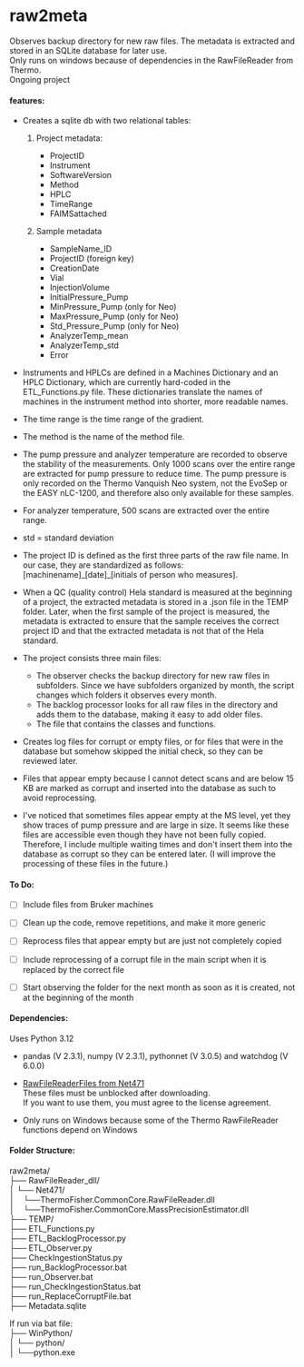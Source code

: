 # raw2meta
Observes backup directory for new raw files. The metadata is extracted and stored in an SQLite database for later use.  
Only runs on windows because of dependencies in the RawFileReader from Thermo.  
Ongoing project

#### features: 
- Creates a sqlite db with two relational tables:
  1. Project metadata:
     - ProjectID
     - Instrument
     - SoftwareVersion
     - Method
     - HPLC
     - TimeRange
     - FAIMSattached

  2. Sample metadata
     - SampleName_ID
     - ProjectID (foreign key)
     - CreationDate
     - Vial
     - InjectionVolume
     - InitialPressure_Pump
     - MinPressure_Pump (only for Neo)
     - MaxPressure_Pump (only for Neo)
     - Std_Pressure_Pump (only for Neo)
     - AnalyzerTemp_mean
     - AnalyzerTemp_std
     - Error

- Instruments and HPLCs are defined in a Machines Dictionary and an HPLC Dictionary, which are currently hard-coded in the ETL_Functions.py file. These dictionaries translate the names of machines in the instrument method into shorter, more readable names.
- The time range is the time range of the gradient.
- The method is the name of the method file.
- The pump pressure and analyzer temperature are recorded to observe the stability of the measurements. Only 1000 scans over the entire range are extracted for pump pressure to reduce time. The pump pressure is only recorded on the Thermo Vanquish Neo system, not the EvoSep or the EASY nLC-1200, and therefore also only available for these samples.
- For analyzer temperature, 500 scans are extracted over the entire range.
- std = standard deviation
  
- The project ID is defined as the first three parts of the raw file name. In our case, they are standardized as follows:  \[machinename]\_\[date]\_\[initials of person who measures]. 
- When a QC (quality control) Hela standard is measured at the beginning of a project, the extracted metadata is stored in a .json file in the TEMP folder. Later, when the first sample of the project is measured, the metadata is extracted to ensure that the sample receives the correct project ID and that the extracted metadata is not that of the Hela standard.

- The project consists three main files:
  + The observer checks the backup directory for new raw files in subfolders. Since we have subfolders organized by month, the script changes which folders it observes every month.
  + The backlog processor looks for all raw files in the directory and adds them to the database, making it easy to add older files.
  + The file that contains the classes and functions.
 
- Creates log files for corrupt or empty files, or for files that were in the database but somehow skipped the initial check, so they can be reviewed later.

- Files that appear empty because I cannot detect scans and are below 15 KB are marked as corrupt and inserted into the database as such to avoid reprocessing.
- I've noticed that sometimes files appear empty at the MS level, yet they show traces of pump pressure and are large in size. It seems like these files are accessible even though they have not been fully copied. Therefore, I include multiple waiting times and don't insert them into the database as corrupt so they can be entered later. (I will improve the processing of these files in the future.)


 
#### To Do:
- [ ] Include files from Bruker machines
- [ ] Clean up the code, remove repetitions, and make it more generic
- [ ] Reprocess files that appear empty but are just not completely copied
- [ ] Include reprocessing of a corrupt file in the main script when it is replaced by the correct file
- [ ] Start observing the folder for the next month as soon as it is created, not at the beginning of the month


#### Dependencies:
Uses Python 3.12
- pandas (V 2.3.1), numpy (V 2.3.1), pythonnet (V 3.0.5) and watchdog (V 6.0.0) 
- [RawFileReaderFiles from Net471](https://github.com/thermofisherlsms/RawFileReader)  
  These files must be unblocked after downloading.  
  If you want to use them, you must agree to the license agreement.  

- Only runs on Windows because some of the Thermo RawFileReader functions depend on Windows   
 
#### Folder Structure:
raw2meta/  
├── RawFileReader_dll/  
│   └── Net471/  
│&nbsp;&nbsp;&nbsp;&nbsp;└──ThermoFisher.CommonCore.RawFileReader.dll  
│&nbsp;&nbsp;&nbsp;&nbsp;└──ThermoFisher.CommonCore.MassPrecisionEstimator.dll  
├── TEMP/  
├── ETL_Functions.py  
├── ETL_BacklogProcessor.py  
├── ETL_Observer.py  
├── CheckIngestionStatus.py   
├── run_BacklogProcessor.bat  
├── run_Observer.bat  
├── run_CheckIngestionStatus.bat  
├── run_ReplaceCorruptFile.bat  
├── Metadata.sqlite
  
If run via bat file:  
├── WinPython/  
│   └── python/  
│      └──python.exe  

